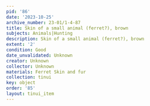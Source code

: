 ```yaml
---
pid: '86'
date: '2023-10-25'
archive_number: 23-01/1-4-87
title: Skin of a small animal (ferret?), brown
subjects: Animals|Hunting
description: Skin of a small animal (ferret?), brown
extent: '2'
condition: Good
date_unvalidated: Unknown
creator: Unknown
collector: Unknown
materials: Ferret Skin and fur
collection: tinui
key: object
order: '85'
layout: tinui_item
---
```

